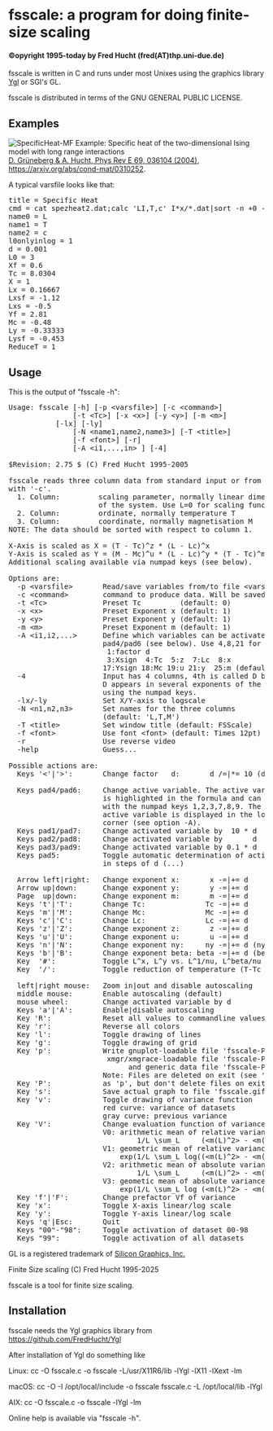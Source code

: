 <h1>fsscale: a program for doing finite-size scaling</h1>

<h4>&copy;opyright 1995-today by Fred Hucht (fred(AT)thp.uni-due.de)</h4>

fsscale is written in C and runs under most Unixes using the graphics library <a href="https://github.com/FredHucht/Ygl">Ygl</a> or SGI's GL. 

fsscale is distributed in terms of the GNU GENERAL PUBLIC LICENSE. 

<h2>Examples</h2>

![SpecificHeat-MF](https://github.com/user-attachments/assets/16c6ee5f-348d-42a9-bfc4-913df4ea0cec)
Example: Specific heat of the two-dimensional Ising model with long range interactions <br>
<a href="https://doi.org/10.1103/PhysRevE.69.036104">D. Grüneberg & A. Hucht, Phys Rev E 69, 036104 (2004)</a>, https://arxiv.org/abs/cond-mat/0310252.

A typical varsfile looks like that:<br>
<pre>
title = Specific Heat
cmd = cat spezheat2.dat;calc 'LI,T,c' I*x/*.dat|sort -n +0 -n +1|mean -r 1,2
name0 = L
name1 = T
name2 = c
l0onlyinlog = 1
d = 0.001
L0 = 3
Xf = 0.6
Tc = 8.0304
X = 1
Lx = 0.16667
Lxsf = -1.12
Lxs = -0.5
Yf = 2.81
Mc = -0.48
Ly = -0.33333
Lysf = -0.453
ReduceT = 1
</pre>
<h2>Usage</h2>
This is the output of "fsscale -h":<br>

<pre>
Usage: fsscale [-h] [-p &lt;varsfile&gt;] [-c &lt;command&gt;]
               [-t &lt;Tc&gt;] [-x &lt;x&gt;] [-y &lt;y&gt;] [-m &lt;m&gt;]
	       [-lx] [-ly]
               [-N &lt;name1,name2,name3&gt;] [-T &lt;title&gt;]
               [-f &lt;font&gt;] [-r]
               [-A &lt;i1,...,in&gt; ] [-4]

$Revision: 2.75 $ (C) Fred Hucht 1995-2005

fsscale reads three column data from standard input or from command specified
with '-c'.
  1. Column:         scaling parameter, normally linear dimension L
                     of the system. Use L=0 for scaling function
  2. Column:         ordinate, normally temperature T
  3. Column:         coordinate, normally magnetisation M
NOTE: The data should be sorted with respect to column 1.

X-Axis is scaled as X = (T - Tc)^z * (L - Lc)^x
Y-Axis is scaled as Y = (M - Mc)^u * (L - Lc)^y * (T - Tc)^m
Additional scaling available via numpad keys (see below).

Options are:
  -p &lt;varsfile&gt;       Read/save variables from/to file &lt;varsfile&gt; using key 'Q'/'W'
  -c &lt;command&gt;        command to produce data. Will be saved to &lt;varsfile&gt;.
  -t &lt;Tc&gt;             Preset Tc         (default: 0)
  -x &lt;x&gt;              Preset Exponent x (default: 1)
  -y &lt;y&gt;              Preset Exponent y (default: 1)
  -m &lt;m&gt;              Preset Exponent m (default: 1)
  -A &lt;i1,i2,...&gt;      Define which variables can be activated using
                      pad4/pad6 (see below). Use 4,8,21 for Tc,x,y
                       1:factor d
                       3:Xsign  4:Tc  5:z  7:Lc  8:x
                      17:Ysign 18:Mc 19:u 21:y  25:m (default: all)
  -4                  Input has 4 columns, 4th is called D by default.
                      D appears in several exponents of the scaling function
                      using the numpad keys.
  -lx/-ly             Set X/Y-axis to logscale
  -N &lt;n1,n2,n3&gt;       Set names for the three columns
                      (default: 'L,T,M')
  -T &lt;title&gt;          Set window title (default: FSScale)
  -f &lt;font&gt;           Use font &lt;font&gt; (default: Times 12pt)
  -r                  Use reverse video
  -help               Guess...

Possible actions are:
  Keys '&lt;'|'&gt;':       Change factor   d:       d /=|*= 10 (default: 0.1)

  Keys pad4/pad6:     Change active variable. The active variable
                      is highlighted in the formula and can be changed
                      with the numpad keys 1,2,3,7,8,9. The index of the
                      active variable is displayed in the lower right
                      corner (see option -A).
  Keys pad1/pad7:     Change activated variable by  10 * d
  Keys pad2/pad8:     Change activated variable by       d
  Keys pad3/pad9:     Change activated variable by 0.1 * d
  Keys pad5:          Toggle automatic determination of activated variable
                      in steps of d (...)

  Arrow left|right:   Change exponent x:       x -=|+= d
  Arrow up|down:      Change exponent y:       y -=|+= d
  Page  up|down:      Change exponent m:       m -=|+= d
  Keys 't'|'T':       Change Tc:              Tc -=|+= d
  Keys 'm'|'M':       Change Mc:              Mc -=|+= d
  Keys 'c'|'C':       Change Lc:              Lc -=|+= d
  Keys 'z'|'Z':       Change exponent z:       z -=|+= d
  Keys 'u'|'U':       Change exponent u:       u -=|+= d
  Keys 'n'|'N':       Change exponent ny:     ny -=|+= d (ny   = 1/x)
  Keys 'b'|'B':       Change exponent beta: beta -=|+= d (beta = y/x)
  Key  '#':           Toggle L^x, L^y vs. L^1/nu, L^beta/nu
  Key  '/':           Toggle reduction of temperature (T-Tc &lt;-&gt; T/Tc-1)

  left|right mouse:   Zoom in|out and disable autoscaling
  middle mouse:       Enable autoscaling (default)
  mouse wheel:        Change activated variable by d
  Keys 'a'|'A':       Enable|disable autoscaling
  Key 'R':            Reset all values to commandline values
  Key 'r':            Reverse all colors
  Key 'l':            Toggle drawing of lines
  Key 'g':            Toggle drawing of grid
  Key 'p':            Write gnuplot-loadable file 'fsscale-PID-Title-L-T-M.gp',
                       xmgr/xmgrace-loadable file 'fsscale-PID-Title-L-T,M.agr'
                            and generic data file 'fsscale-PID-Title-L-T,M.dat'
                      Note: Files are deleted on exit (see 'P')
  Key 'P':            as 'p', but don't delete files on exit
  Key 's':            Save actual graph to file 'fsscale.gif'
  Key 'v':            Toggle drawing of variance function
                      red curve: variance of datasets
                      gray curve: previous variance
  Key 'V':            Change evaluation function of variance
                      V0: arithmetic mean of relative variance:
                              1/L \sum_L     (&lt;m(L)^2&gt; - &lt;m(L)&gt;^2)/&lt;m(L)&gt;^2
                      V1: geometric mean of relative variance:
                          exp(1/L \sum_L log((&lt;m(L)^2&gt; - &lt;m(L)&gt;^2)/&lt;m(L)&gt;^2)
                      V2: arithmetic mean of absolute variance
                              1/L \sum_L     (&lt;m(L)^2&gt; - &lt;m(L)&gt;^2)
                      V3: geometic mean of absolute variance:
                          exp(1/L \sum_L log (&lt;m(L)^2&gt; - &lt;m(L)&gt;^2))
  Key 'f'|'F':        Change prefactor Vf of variance
  Key 'x':            Toggle X-axis linear/log scale
  Key 'y':            Toggle Y-axis linear/log scale
  Keys 'q'|Esc:       Quit
  Keys "00"-"98":     Toggle activation of dataset 00-98
  Keys "99":          Toggle activation of all datasets
</pre>

<p> 
<a name="SGI"></a> GL is a registered trademark of
<a href="http://www.sgi.com/">Silicon Graphics, Inc.</a>
</p>

Finite Size scaling (C) Fred Hucht 1995-2025

fsscale is a tool for finite size scaling.

<h2>Installation</h2>

fsscale needs the Ygl graphics library from https://github.com/FredHucht/Ygl

After installation of Ygl do something like

Linux: cc -O fsscale.c -o fsscale -L/usr/X11R6/lib -lYgl -lX11 -lXext -lm

macOS: cc -O -I /opt/local/include -o fsscale fsscale.c -L /opt/local/lib -lYgl

AIX:   cc -O fsscale.c -o fsscale -lYgl -lm

Online help is available via "fsscale -h".
